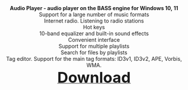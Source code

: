 <div align=center>
<b>Audio Player - audio player on the BASS engine for Windows 10, 11</b><ber></br>
Support for a large number of music formats</br>
Internet radio. Listening to radio stations</br>
Hot keys</br>
10-band equalizer and built-in sound effects</br>
Convenient interface</br>
Support for multiple playlists</br>
Search for files by playlists</br>
Tag editor. Support for the main tag formats: ID3v1, ID3v2, APE, Vorbis, WMA.</br>
  <a href="https://github.com/markovuser/Information-in-Desktop/releases/download/latest/Information.in.Desktop.setup.exe" target="_blank" title="FileList" class="underline-one" download=""><b id="download_button"><span style="font-display:auto;font-size: 40px;">Download</span></b></a></div>
</div>
